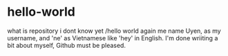 # hello-world
what is repository i dont know yet
/hello world again
me name Uyen, as my username, and 'ne' as Vietnamese like 'hey' in English. I'm done wriiting a bit about myself, Github must be pleased.
